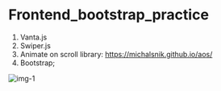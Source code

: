 # Frontend_bootstrap_practice

1. Vanta.js
2. Swiper.js
3. Animate on scroll library: https://michalsnik.github.io/aos/
4. Bootstrap;

![img-1](https://user-images.githubusercontent.com/108786717/218399132-38885cdd-3d5a-4e88-9d56-f98900b2953c.JPG)

